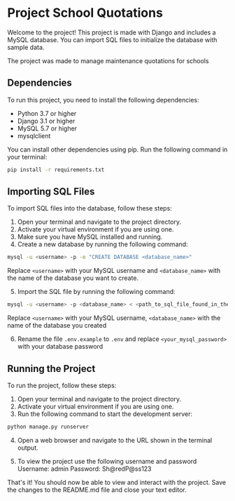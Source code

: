 # Project School Quotations

Welcome to the project! This project is made with Django and includes a MySQL database. You can import SQL files to initialize the database with sample data.

The project was made to manage maintenance quotations for schools

## Dependencies

To run this project, you need to install the following dependencies:

- Python 3.7 or higher
- Django 3.1 or higher
- MySQL 5.7 or higher
- mysqlclient

You can install other dependencies using pip. Run the following command in your terminal:

```Bash
pip install -r requirements.txt
```


## Importing SQL Files

To import SQL files into the database, follow these steps:

1. Open your terminal and navigate to the project directory.
2. Activate your virtual environment if you are using one.
3. Make sure you have MySQL installed and running.
4. Create a new database by running the following command:

```Bash
mysql -u <username> -p -e "CREATE DATABASE <database_name>"
```

Replace `<username>` with your MySQL username and `<database_name>` with the name of the database you want to create.


5. Import the SQL file by running the following command:

```Bash
mysql -u <username> -p <database_name> < <path_to_sql_file_found_in_the_project_root_directory>
```

Replace `<username>` with your MySQL username, `<database_name>` with the name of the database you created

6. Rename the file `.env.example` to `.env` and replace `<your_mysql_password>` with your database password 

## Running the Project

To run the project, follow these steps:

1. Open your terminal and navigate to the project directory.
2. Activate your virtual environment if you are using one.
3. Run the following command to start the development server:

```Bash
python manage.py runserver
```

4. Open a web browser and navigate to the URL shown in the terminal output.

5. To view the project use the following username and password
   Username: admin
   Password: Sh@redP@ss123

That's it! You should now be able to view and interact with the project.
Save the changes to the README.md file and close your text editor.